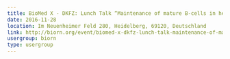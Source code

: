 ```yaml
---
title: BioMed X - DKFZ: Lunch Talk “Maintenance of mature B-cells in health and disease”, Dr. Elias Hobeika, Research Group Leader, Institute for Immunology, Ulm University, Germany
date: 2016-11-28
location: Im Neuenheimer Feld 280, Heidelberg, 69120, Deutschland
link: http://biorn.org/event/biomed-x-dkfz-lunch-talk-maintenance-of-mature-b-cells-in-health-and-disease-dr-elias-hobeika-research-group-leader-institute-for-immunology-ulm-university-germany/
usergroup: biorn
type: usergroup
---
```

